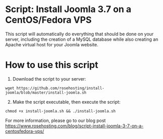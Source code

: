 # Script: Install Joomla 3.7 on a CentOS/Fedora VPS
This script will automatically do everything that should be done on your server, including the creation of a MySQL database while also creating an Apache virtual host for your Joomla website. 


# How to use this script

1. Download the script to your server:

`wget https://github.com/rosehosting/install-joomla/blob/master/install-joomla.sh`

2. Make the script executable, then execute the script:


`chmod +x install-joomla.sh && ./install-joomla.sh`

For more information, please go to our blog post https://www.rosehosting.com/blog/script-install-joomla-3-7-on-a-centosfedora-vps/
